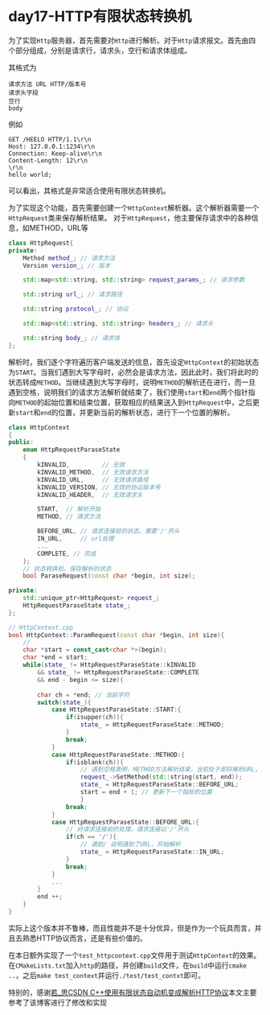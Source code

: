 # day17-HTTP有限状态转换机

为了实现`Http`服务器，首先需要对`Http`进行解析。对于`Http`请求报文。首先由四个部分组成，分别是请求行，请求头，空行和请求体组成。

其格式为
```
请求方法 URL HTTP/版本号
请求头字段
空行
body
```
例如
```
GET /HEELO HTTP/1.1\r\n
Host: 127.0.0.1:1234\r\n
Connection: Keep-alive\r\n
Content-Length: 12\r\n
\r\n
hello world;
```
可以看出，其格式是非常适合使用有限状态转换机。

为了实现这个功能，首先需要创建一个`HttpContext`解析器。这个解析器需要一个`HttpRequest`类来保存解析结果。
对于`HttpRequest`，他主要保存请求中的各种信息，如METHOD，URL等
```c++
class HttpRequest{
private:
    Method method_; // 请求方法
    Version version_; // 版本

    std::map<std::string, std::string> request_params_; // 请求参数

    std::string url_; // 请求路径

    std::string protocol_; // 协议

    std::map<std::string, std::string> headers_; // 请求头

    std::string body_; // 请求体
};
```

解析时，我们逐个字符遍历客户端发送的信息，首先设定`HttpContext`的初始状态为`START`。当我们遇到大写字母时，必然会是请求方法，因此此时，我们将此时的状态转成`METHOD`。当继续遇到大写字母时，说明`METHOD`的解析还在进行，而一旦遇到空格，说明我们的请求方法解析就结束了，我们使用`start`和`end`两个指针指向`METHOD`的起始位置和结束位置，获取相应的结果送入到`HttpRequest`中，之后更新`start`和`end`的位置，并更新当前的解析状态，进行下一个位置的解析。

```c++
class HttpContext
{
public:
    enum HttpRequestParaseState
    {
        kINVALID,         // 无效
        kINVALID_METHOD,  // 无效请求方法
        kINVALID_URL,     // 无效请求路径
        kINVALID_VERSION, // 无效的协议版本号
        kINVALID_HEADER,  // 无效请求头

        START,  // 解析开始
        METHOD, // 请求方法

        BEFORE_URL, // 请求连接前的状态，需要'/'开头
        IN_URL,     // url处理
        ...
        COMPLETE, // 完成
    };
    // 状态转换机，保存解析的状态
    bool ParaseRequest(const char *begin, int size);

private:
    std::unique_ptr<HttpRequest> request_;
    HttpRequestParaseState state_;
};

// HttpContext.cpp
bool HttpContext::ParamRequest(const char *begin, int size){
    //
    char *start = const_cast<char *>(begin);
    char *end = start;
    while(state_ != HttpRequestParaseState::kINVALID 
        && state_ != HttpRequestParaseState::COMPLETE
        && end - begin <= size){
        
        char ch = *end; // 当前字符
        switch(state_){
            case HttpRequestParaseState::START:{
                if(isupper(ch)){
                    state_ = HttpRequestParaseState::METHOD;
                }
                break;
            }
            case HttpRequestParaseState::METHOD:{
                if(isblank(ch)){
                    // 遇到空格表明，METHOD方法解析结束，当前处于即将解析URL，start进入下一个位置
                    request_->SetMethod(std::string(start, end));
                    state_ = HttpRequestParaseState::BEFORE_URL;
                    start = end + 1; // 更新下一个指标的位置
                    }
                break;
            }
            case HttpRequestParaseState::BEFORE_URL:{
                // 对请求连接前的处理，请求连接以'/'开头
                if(ch == '/'){
                    // 遇到/ 说明遇到了URL，开始解析
                    state_ = HttpRequestParaseState::IN_URL;
                }
                break;
            }
            ...
        }
        end ++;
    }
}
```

实际上这个版本并不鲁棒，而且性能并不是十分优异，但是作为一个玩具而言，并且去熟悉HTTP协议而言，还是有些价值的。

在本日额外实现了一个`test_httpcontext.cpp`文件用于测试`HttpContext`的效果。在`CMakeLists.txt`加入`http`的路径，并创建`build`文件，在`build`中运行`cmake ..`，之后`make test_context`并运行`./test/test_contxt`即可。

特别的，感谢[若_思CSDN C++使用有限状态自动机变成解析HTTP协议](https://blog.csdn.net/qq_39519014/article/details/112317112)本文主要参考了该博客进行了修改和实现

